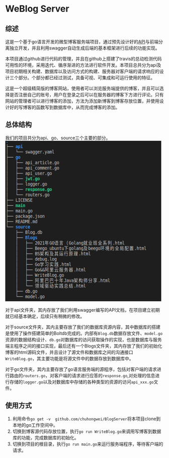 # WeBlog Server

## 综述

这是一个基于go语言开发的微型博客服务端项目，通过预先设计好的[API](api/swagger.yaml)与前端分离独立开发，并且利用swagger自动生成后端的基本框架进行后续的功能实现。

本项目通过github进行代码的管理，并且在github上搭建了travis的总动检测代码可用性的环境，采用迭代、循序渐进的方法进行软件开发。本项目总共分为api及项目初期相关构建、数据库以及访问方式的构建、服务器对客户端的请求响应的设计三个部分。个部分都已经过测试，具备可视、可集成和可运行使用的特征。

这是一个超级精简版的博客网站，使用者可以浏览服务端提供的博客，并且可以选择是否注册自己的账号，用户在登录之后可以在服务器的博客下方进行评论。只有网站的管理者可以进行博客的添加，方法为添加新博客到博客存放位置，并使用设计好的写博客的函数写到数据库中，从而完成博客的添加。



## 总体结构  

我们的项目共分为api、go、source三个主要的部分。  
![image-20201221185640524](img/image-20201221185640524.png)

对于api文件夹，其内存放了我们利用swagger编写的API文档，在项目建立初期就已经基本确定，后续只有稍微的修改。

对于source文件夹，其内主要存放了我们的数据库资源内容，其中数据库的搭建是使用了操作搭建简单的Boltdb完成的。内部有`Blog.db`数据存放文件、`model.go`资源的数据结构设计、`db.go`对数据库的访问获取操作的实现，也是数据库与服务端主程序之间的接口实现，最后还有一个Blogs文件夹，其内存放了我们的初始化博客的html源码文件，并且设计了源文件和数据库之间的沟通接口`WriteBlog.go`，其主要功能是将源文件中的数据存放到数据库中。

对于go文件夹，其内主要存放了go语言服务端的源程序，包括对客户端的请求进行路由的`routers.go`，对客户端的请求进行应答的`response.go`,对处理的信息进行存储的`logger.go`以及对数据库中存储的各种类型的资源的访问`api_xxx.go`文件。



## 使用方式



1. 利用命令`go get -v  github.com/chuhongwei/BlogServer`将本项目clone到本地的go工作空间中。
2. 切换到博客源代码存放位置，执行`go run WriteBlog.go`来调用写博客到数据库的功能，完成数据库的初始化。
3. 切换到项目的根目录，执行`go run main.go`来运行服务端程序，等待客户端的请求。



